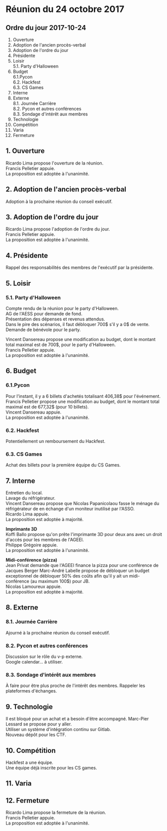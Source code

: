 # Réunion du 24 octobre 2017

## Ordre du jour 2017-10-24

1. Ouverture
2. Adoption de l'ancien procès-verbal
3. Adoption de l'ordre du jour
4. Présidente
5. Loisir  
5.1. Party d'Halloween  
6. Budget  
6.1.Pycon  
6.2. Hackfest  
6.3. CS Games  
7. Interne
8. Externe  
8.1. Journée Carrière   
8.2. Pycon et autres conférences   
8.3. Sondage d'intérêt aux membres  
9. Technologie
10. Compétition
11. Varia
12. Fermeture



## 1. Ouverture 
Ricardo Lima propose l'ouverture de la réunion.  
Francis Pelletier appuie.  
La proposition est adoptée à l'unanimité.  

## 2. Adoption de l'ancien procès-verbal 
Adoption à la prochaine réunion du conseil exécutif.

## 3. Adoption de l'ordre du jour 
Ricardo Lima propose l'adoption de l'ordre du jour.  
Francis Pelletier appuie.  
La proposition est adoptée à l'unanimité.  

## 4. Présidente
Rappel des responsabilités des membres de l'exécutif par la présidente.

## 5. Loisir 
### 5.1. Party d'Halloween 
Compte rendu de la réunion pour le party d'Halloween.  
AG de l'AESS pour demande de fond.  
Présentation des dépenses et revenus attendus.  
Dans le pire des scénarios,  il faut débloquer 700$ s'il y a 0$ de vente.  
Demande de bénévole pour le party.  

Vincent Dansereau propose une modification au budget, dont le montant total 
maximal est de 700$, pour le party d'Halloween.  
Francis Pelletier appuie.  
La proposition est adoptée à l'unanimité.  

## 6. Budget 
### 6.1.Pycon
Pour l'instant, il y a 6 billets d'achetés totalisant 406,38$ pour l'événement.  
Francis Pelletier propose une modification au budget, dont le montant total 
maximal est de 677,32$ (pour 10 billets).  
Vincent Dansereau appuie.  
La proposition est adoptée à l'unanimité.  

### 6.2. Hackfest
Potentiellement un remboursement du Hackfest.

### 6.3. CS Games
Achat des billets pour la première équipe du CS Games.

## 7. Interne 
Entretien du local.  
Lavage du réfrigérateur.  
Vincent Dansereau propose que Nicolas Papanicolaou fasse le ménage 
du réfrigérateur de en échange d'un moniteur inutilisé par l'ASSO.  
Ricardo Lima appuie.  
La proposition est adoptée à majorité.  

**Imprimante 3D**  
Koffi Ballo propose qu'on prête l'imprimante 3D pour deux ans avec un 
droit d'accès pour les membres de l'AGEEI.  
Philippe Grégoire appuie.  
La proposition est adoptée à l'unanimité.  

**Midi-conférence (pizza)**  
Jean Privat demande que l'AGEEI finance la pizza pour une conférence de Jacques Berger
Marc-André Labelle propose de débloquer un budget exceptionnel de débloquer 50% des coûts 
afin qu'il y ait un midi-conférence (au maximum 100$) pour JB.  
Nicolas Lamoureux appuie.  
La proposition est adoptée à majorité.  


## 8. Externe
### 8.1. Journée Carrière
Ajourné  à la prochaine réunion du conseil exécutif.  
### 8.2. Pycon et autres conférences
Discussion sur le rôle du v-p externe.  
Google calendar… à utiliser.  
### 8.3. Sondage d'intérêt aux membres
À faire pour être plus proche de l'intérêt des membres. Rappeler les plateformes d'échanges.

## 9. Technologie 
Il est bloqué pour un achat et a besoin d'être accompagné. 
Marc-Pier Lessard se propose pour y aller.  
Utiliser un système d'intégration continu sur Gitlab.  
Nouveau dépôt pour les CTF.  

## 10. Compétition 
Hackfest a une équipe.  
Une équipe déjà inscrite pour les CS games.  


## 11. Varia

## 12. Fermeture
Ricardo Lima propose la fermeture de la réunion.  
Francis Pelletier appuie.  
La proposition est adoptée à l'unanimité.  
